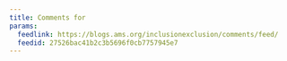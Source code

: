 ```yaml
---
title: Comments for
params:
  feedlink: https://blogs.ams.org/inclusionexclusion/comments/feed/
  feedid: 27526bac41b2c3b5696f0cb7757945e7
---
```

